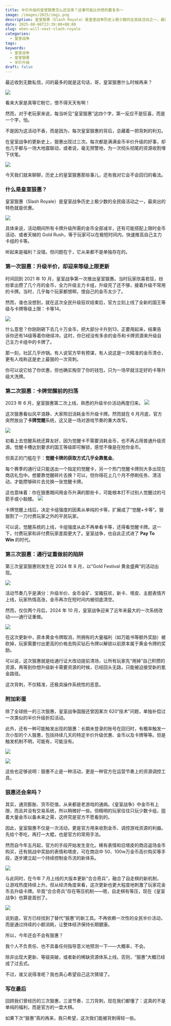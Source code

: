 ```yaml
---
title: 半价升级的皇室狠惠怎么还没来？这事可能比你想的要复杂～
image: /images/2025/imgi.png
description: 皇室狠惠（Slash Royale）是皇室战争历史上极少数的全民级活动之一，最突出的特色就是优惠。
date: 2025-08-06T23:39:00+08:00
slug: when-will-next-slash-royale
categories:
  - 皇室战争
tags: 
keywords:
  - 皇室战争
  - 皇室狠惠
  - 半价升级
draft: false
---
```

最近收到无数私信，问的最多的就是这句话，哥，皇室狠惠什么时候再来？

![](index-1754494915345.webp)

看来大家是真等它盼它，恨不得天天有啊！

然而，对于老玩家来说，每当听见“皇室狠惠”这四个字，第一反应不是狂喜，而是一个字，怕。

不是因为这活动不香，而是因为，每次皇室狠惠的背后，总藏着一把背刺的利刃。

在皇室战争的更新史上，狠惠出现过三次。每次都是满满金币半价升级的好事，却也几乎都与一场大地震联动，或者说，毫无预警地，为一次彻头彻尾的资源收割埋下伏笔。

![](index-1754494921841.webp)

今天我们就来聊聊，历史上的皇室狠惠那些事儿，还有我对它会不会回归的看法。

### 什么是皇室狠惠？

皇室狠惠（Slash Royale）是皇室战争历史上极少数的全民级活动之一，最突出的特色就是优惠。

![](index-1754494927752.png)

具体来说，活动期间所有卡牌升级所需的金币全部减半，还有可能搭配上限时金币活动、或者天梯的 Gold Rush，等于玩家可以在极短时间内，快速推高自己主力卡组的卡等。

听起来是福利？没错。但问题在于，它从来都不是单独存在的。

### 第一次狠惠：升级半价，却迎来等级上限更新

时间回到 2021 年 10 月，皇室战争第一次推出皇室狠惠。当时玩家欣喜若狂，纷纷拿出攒了几个月的金币，全力升级主力卡组，升级完了还不够，接着升级不常用的卡牌。当时，几乎每个玩家都恨啊，恨自己的金币太少了。

然而，谁也没想到，就在这次全民升级狂欢结束后，官方立刻上线了全新的国王等级与卡牌等级上限：卡等14。

![](index-1754494932486.png)

什么意思？你刚刚砸下去几十万金币，把大部分卡升到13，正要用起来，结果告诉你还有14级等着你继续冲。这时，你已经没有多余的金币和卡牌资源来升级自己主力卡组中的卡牌了。

那一刻，社区几乎炸锅。有人说官方早有预谋，有人说这是一次精准的金币清仓，更有人戏称这是史上最狠的一次背刺。

你可以说它给了你优惠，但也确实掏空了你的钱包，只为一场早就注定好的卡等升级大洗牌。

### 第二次狠惠：卡牌觉醒前的扫荡

2023 年 6 月，皇室狠惠第二次上线，熟悉的升级半价活动再度归来。
![](index-1754494937527.webp)

这次狠惠看似风平浪静，大家照旧消耗金币升级卡牌。然而就在 6 月月底，官方突然放出了**卡牌觉醒**系统，这又是一场对游戏节奏的重大改写。

![](index-1754494941969.webp)

初看上去觉醒系统还算友好，因为觉醒卡不需要消耗金币，也不再占用普通升级资源。觉醒卡槽达到要求的国王等级即可解锁，感觉不像是在抢你金币。

但真正的门槛在于：**觉醒卡牌的获取方式几乎全靠氪金**。

每个赛季的通行证只能送出一个指定的觉醒卡，另一个热门觉醒卡牌则大多出现在商店礼包中。想要靠觉醒碎片去换？可以，但你得花上几个月不停刷任务、清活动，才能攒够碎片去兑换一张觉醒卡牌。

这也意味着：你在狠惠期间用金币升满的那些卡，可能根本打不过别人觉醒过的弓箭手或小骷髅。
![](index-1754494946134.webp)

卡牌觉醒上线后，决定卡组强度的因素从单纯的卡等，扩展成了“觉醒+卡等”。狠狠割了一刀付费玩家之外的平民玩家。

可以说，觉醒系统的上线，卡组强度从此不再单看卡等，还得看觉醒卡牌。这一下，付费玩家和非付费玩家差距更大了。皇室战争，也自此正式进了 **Pay To Win** 的时代。

### 第三次狠惠：通行证重做前的陷阱

第三次皇室狠惠则发生在 2024 年 8 月，以“Gold Festival 黄金盛典”的活动出现。

![](index-1754494954348.webp)

活动节奏几乎是满分：升级半价、金币金矿、宝箱狂欢，新卡、塔皮、主题表情齐上线，玩家热情高涨，金币再次在短时间内被彻底清空。

然而，仅仅两个月后，2024 年 10 月，皇室战争迎来了近年来最大的一次系统改动——通行证重做。

![](index-1754494960359.webp)

在这次更新中，原本黄金令牌取消，所拥有的大量福利（如万能书等额外奖励）被砍掉，玩家需要付出更高的价格去购买钻石令牌以解锁以前原本属于黄金令牌的奖励。

可以说，这次狠惠就是给通行证大改动提前清场，让所有玩家先“用掉”自己积攒的资源，再等到你想升级新卡需要资源的时候，已经回头无路，只能被迫接受新的氪金路径。

这次背刺，不仅精准，还极具操作系统性的恶意。

### 附加彩蛋

除了全球统一的三次狠惠，皇室战争国服还曾因某次 620“技术”问题，单独补偿过一次类似的半价升级折扣活动。

此外，还有一种可能触发出现的狠惠：长期未登录的账号在回归时，有概率触发一次小型的个人狠惠，包括持续几天的特定半价升级优惠、金币以及卡牌等等。但是触发机制不明，可能有，可能没有。

![](index-1754494966048.png)

![](index-1754494971254.webp)

这些也足够说明：狠惠不止是一种活动，更是一种官方在运营节奏上的资源调控工具。

### 狠惠还会来吗？

其实，通货膨胀、货币贬值，从来都是老游戏的通病。《皇室战争》中金币有上限，而且并没有交易系统，所以稍微好一些。但精明的玩家往往只玩少数卡组，囤着大量金币以备未来之需，这终究是官方不愿看到的。

因此，皇室狠惠不仅是一次活动，更是官方用来收割金币、调控游戏资源的利器。先给个枣吃，再打一大棍，也是官方的常用手法。

然而自今年五月起，官方的手段开始发生变化。稀有表情和旧塔皮的商店返场金币购买，还有挑战中奖励的表情和塔皮，可在商店中 50、100w万金币高价购买等手段，逐步建立起一个持续控制金币流的新体系。

![](index-1754494975869.webp)

与此同时，在今年 7 月上线的大版本更新“合合奇兵”，融合了自走棋的新机制，让游戏热度持续上升。但从经济角度来看，这次更新也更大程度地刺激了玩家花金币去升级卡牌。毕竟“合合奇兵”存在等压机制——嗯，自走棋有等压，现在《皇室战争》也算是首创了。

![](index-1754494980669.png)

说到底，官方已经找到了替代“狠惠”的新工具。不再依赖一次性的全民半价活动，而是通过持续的小额消耗，让整体经济保持长期健康。

所以，今年还会不会有狠惠？

我个人不负责任、也不具备任何指导意义地预测一下——大概率，不会。

除非出现大更新、等级突破，或者新的稀缺资源体系上线，否则，“狠惠”大概已经成了过去式。

不过，谁又说得准呢？我也真心希望自己这次猜错了。

### 写在最后

回顾我们曾经历的三次狠惠，三波节奏，三刀背刺，现在我们都懂了：这真的不是单纯的福利，而是官方的一盘大棋。

如果下次“狠惠”真的再来，我只希望，这次我们能被背刺得轻一些。
